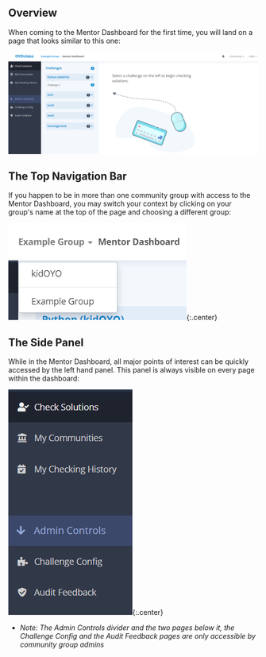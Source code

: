 ## Overview
When coming to the Mentor Dashboard for the first time, you will land on a page
that looks similar to this one:


![The landing page](/img/navigation/landing.png)

## The Top Navigation Bar
If you happen to be in more than one community group with access to the Mentor
Dashboard, you may switch your context by clicking on your group's name at the
top of the page and choosing a different group:


![The Topnav](/img/navigation/ctxswitch.png){:.center}

## The Side Panel
While in the Mentor Dashboard, all major points of interest can be quickly
accessed by the left hand panel. This panel is always visible on every page
within the dashboard:


![The Side Panel](/img/navigation/leftnav.png){:.center}
* *Note: The Admin Controls divider and the two pages below it, the Challenge*
*Config and the Audit Feedback pages are only accessible by community group*
*admins*
